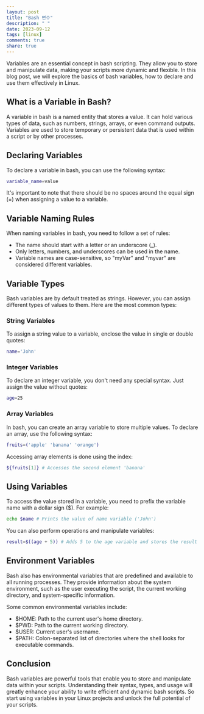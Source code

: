 ```yaml
---
layout: post
title: "Bash 변수"
description: " "
date: 2023-09-12
tags: [linux]
comments: true
share: true
---
```


Variables are an essential concept in bash scripting. They allow you to store and manipulate data, making your scripts more dynamic and flexible. In this blog post, we will explore the basics of bash variables, how to declare and use them effectively in Linux.

## What is a Variable in Bash?

A variable in bash is a named entity that stores a value. It can hold various types of data, such as numbers, strings, arrays, or even command outputs. Variables are used to store temporary or persistent data that is used within a script or by other processes.

## Declaring Variables

To declare a variable in bash, you can use the following syntax:

```bash
variable_name=value
```

It's important to note that there should be no spaces around the equal sign (=) when assigning a value to a variable.

## Variable Naming Rules

When naming variables in bash, you need to follow a set of rules:

- The name should start with a letter or an underscore (_).
- Only letters, numbers, and underscores can be used in the name.
- Variable names are case-sensitive, so "myVar" and "myvar" are considered different variables.

## Variable Types

Bash variables are by default treated as strings. However, you can assign different types of values to them. Here are the most common types:

### String Variables

To assign a string value to a variable, enclose the value in single or double quotes:

```bash
name='John'
```

### Integer Variables

To declare an integer variable, you don't need any special syntax. Just assign the value without quotes:

```bash
age=25
```

### Array Variables

In bash, you can create an array variable to store multiple values. To declare an array, use the following syntax:

```bash
fruits=('apple' 'banana' 'orange')
```

Accessing array elements is done using the index:

```bash
${fruits[1]} # Accesses the second element 'banana'
```

## Using Variables

To access the value stored in a variable, you need to prefix the variable name with a dollar sign ($). For example:

```bash
echo $name # Prints the value of name variable ('John')
```

You can also perform operations and manipulate variables:

```bash
result=$((age + 5)) # Adds 5 to the age variable and stores the result in result variable
```

## Environment Variables

Bash also has environmental variables that are predefined and available to all running processes. They provide information about the system environment, such as the user executing the script, the current working directory, and system-specific information.

Some common environmental variables include:

- \$HOME: Path to the current user's home directory.
- \$PWD: Path to the current working directory.
- \$USER: Current user's username.
- \$PATH: Colon-separated list of directories where the shell looks for executable commands.

## Conclusion

Bash variables are powerful tools that enable you to store and manipulate data within your scripts. Understanding their syntax, types, and usage will greatly enhance your ability to write efficient and dynamic bash scripts. So start using variables in your Linux projects and unlock the full potential of your scripts.